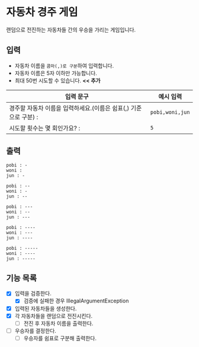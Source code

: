 # 자동차 경주 게임

랜덤으로 전진하는 자동차들 간의 우승을 가리는 게임입니다.

## 입력

- 자동차 이름을 `콤마(,)로 구분`하여 입력합니다.
- 자동차 이름은 5자 이하만 가능합니다.
- 최대 50번 시도할 수 있습니다. **<< 추가**

| 입력 문구             | 예시 입력           |
|-------------------|-----------------|
| 경주할 자동차 이름을 입력하세요.(이름은 쉼표(,) 기준으로 구분) :   | `pobi,woni,jun` |
| 시도할 횟수는 몇 회인가요? : | `5`             |

## 출력
```
pobi : -
woni :
jun : -

pobi : --
woni : -
jun : --

pobi : ---
woni : --
jun : ---

pobi : ----
woni : ---
jun : ----

pobi : -----
woni : ----
jun : -----
```

## 기능 목록
- [x] 입력을 검증한다.
  - [x] 검증에 실패한 경우 IllegalArgumentException
- [x] 입력된 자동차들을 생성한다.
- [x] 각 자동차들을 랜덤으로 전진시킨다. 
  - [ ] 전진 후 자동차 이름을 출력한다.
- [ ] 우승자를 결정한다.
  - [ ] 우승자를 쉼표로 구분해 출력한다.
